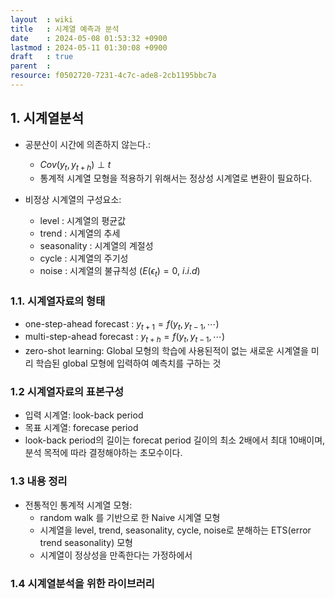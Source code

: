 ```yaml
---
layout  : wiki
title   : 시계열 예측과 분석
date    : 2024-05-08 01:53:32 +0900
lastmod : 2024-05-11 01:30:08 +0900
draft   : true
parent  : 
resource: f0502720-7231-4c7c-ade8-2cb1195bbc7a
---
```


## 1. 시계열분석

- 공분산이 시간에 의존하지 않는다.:
  - $Cov(y_t, y_{t+h}) \perp t$
  - 통계적 시계열 모형을 적용하기 위해서는 정상성 시계열로 변환이 필요하다.

- 비정상 시계열의 구성요소:
  - level : 시계열의 평균값
  - trend : 시계열의 추세
  - seasonality : 시계열의 계절성
  - cycle : 시계열의 주기성
  - noise : 시계열의 불규칙성 ($E(\epsilon_t) = 0$, $i.i.d$)

### 1.1. 시계열자료의 형태

- one-step-ahead forecast : $y_{t+1} = f(y_t, y_{t-1}, \cdots)$
- multi-step-ahead forecast : $y_{t+h} = f(y_t, y_{t-1}, \cdots)$
- zero-shot learning: Global 모형의 학습에 사용된적이 없는 새로운 시계열을 미리 학습된 global 모형에 입력하여 예측치를 구하는 것

### 1.2 시계열자료의 표본구성

- 입력 시계열: look-back period
- 목표 시계열: forecase period
- look-back period의 길이는 forecat period 길이의 최소 2배에서 최대 10배이며, 분석 목적에 따라 결정해야하는 초모수이다.

### 1.3 내용 정리
- 전통적인 통계적 시계열 모형:
  - random walk 를 기반으로 한 Naive 시계열 모형
  - 시계열을 level, trend, seasonality, cycle, noise로 분해하는 ETS(error trend seasonality) 모형
  - 시계열이 정상성을 만족한다는 가정하에서 

### 1.4 시계열분석을 위한 라이브러리
